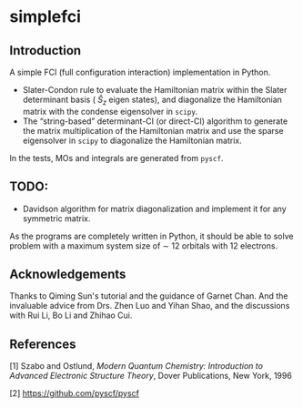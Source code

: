 # simplefci

## Introduction

A simple FCI (full configuration interaction) implementation in Python.
- Slater-Condon rule to evaluate the Hamiltonian matrix within the Slater 
determinant basis ( $\hat{S}_z$ eigen states), and diagonalize the Hamiltonian
 matrix with the condense eigensolver in `scipy`.
- The “string-based” determinant-CI (or direct-CI) algorithm to generate the
matrix multiplication of the Hamiltonian matrix and use the sparse eigensolver
in `scipy` to diagonalize the Hamiltonian matrix.

In the tests, MOs and integrals are generated from `pyscf`.

## TODO:

- Davidson algorithm for matrix diagonalization and implement it for any 
symmetric matrix.

As the programs are completely written in Python, it should be able to solve 
problem with a maximum system size of ∼ 12 orbitals with 12 electrons.

## Acknowledgements

Thanks to Qiming Sun's tutorial and the guidance of Garnet Chan.
And the invaluable advice from Drs. Zhen Luo and Yihan Shao, and
the discussions with Rui Li, Bo Li and Zhihao Cui.

## References
[1] Szabo and Ostlund, _Modern Quantum Chemistry: Introduction to Advanced Electronic Structure Theory_, Dover Publications, New York, 1996

[2] https://github.com/pyscf/pyscf